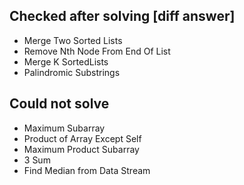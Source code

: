 ## Checked after solving [diff answer]

- Merge Two Sorted Lists
- Remove Nth Node From End Of List
- Merge K SortedLists
- Palindromic Substrings

## Could not solve
- Maximum Subarray
- Product of Array Except Self
- Maximum Product Subarray
- 3 Sum
- Find Median from Data Stream